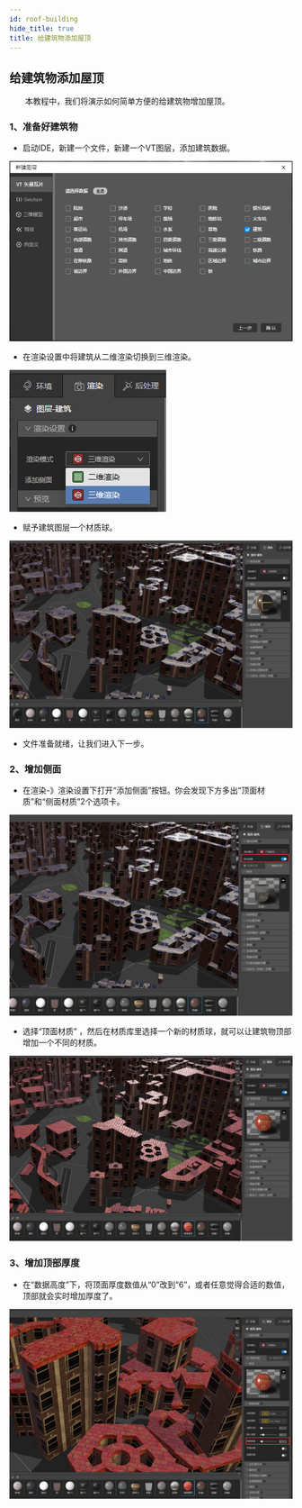 ```yaml
---
id: roof-building
hide_title: true
title: 给建筑物添加屋顶
---
```


## 给建筑物添加屋顶

　　本教程中，我们将演示如何简单方便的给建筑物增加屋顶。

### 1、准备好建筑物

* 启动IDE，新建一个文件，新建一个VT图层，添加建筑数据。

![新建图层](../assets/roof-building-1.png)

* 在渲染设置中将建筑从二维渲染切换到三维渲染。

![三维渲染](../assets/roof-building-2.png)

* 赋予建筑图层一个材质球。

![三维渲染](../assets/roof-building-3.png)

* 文件准备就绪，让我们进入下一步。

### 2、增加侧面

* 在渲染-》渲染设置下打开“添加侧面”按钮。你会发现下方多出“顶面材质”和“侧面材质”2个选项卡。

![三维渲染](../assets/roof-building-4.png)

* 选择“顶面材质” ，然后在材质库里选择一个新的材质球，就可以让建筑物顶部增加一个不同的材质。

![三维渲染](../assets/roof-building-5.png)

### 3、增加顶部厚度

*  在“数据高度”下，将顶面厚度数值从“0”改到“6”，或者任意觉得合适的数值，顶部就会实时增加厚度了。

![三维渲染](../assets/roof-building-6.png)

